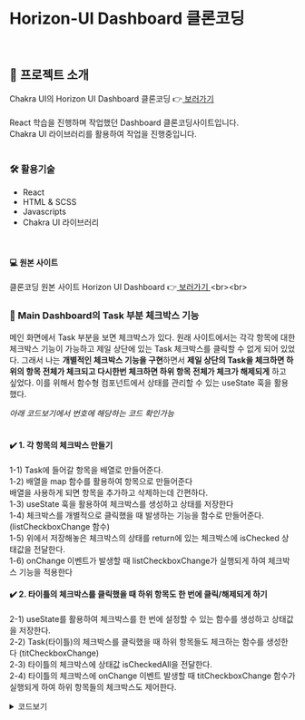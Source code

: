 # Horizon-UI Dashboard 클론코딩
<br>

## 🙌 프로젝트 소개
Chakra UI의 Horizon UI Dashboard 클론코딩 👉[  보러가기 ](https://hyeeons.github.io/react_clone_dashboard-hori/) <br><br>
React 학습을 진행하며 작업했던 Dashboard 클론코딩사이트입니다. <br>
Chakra UI 라이브러리를 활용하여 작업을 진행중입니다.
<br><br>

### 🛠 활용기술
- React
- HTML & SCSS
- Javascripts
- Chakra UI 라이브러리
<br>

#### 💻 원본 사이트 

클론코딩 원본 사이트 Horizon UI Dashboard 👉[  보러가기 ](https://hyeeons.github.io/react_clone_dashboard-hori/](https://horizon-ui.com/horizon-ui-chakra/?ref=readme-horizon#/admin/default)https://horizon-ui.com/horizon-ui-chakra/?ref=readme-horizon#/admin/default) 
<br><br>

### 📌 Main Dashboard의 Task 부분 체크박스 기능
메인 화면에서 Task 부분을 보면 체크박스가 있다. 원래 사이트에서는 각각 항목에 대한 체크박스 기능이 가능하고 제일 상단에 있는 Task 체크박스를 클릭할 수 없게 되어 있었다. 그래서 나는 **개별적인 체크박스 기능을 구현**하면서 **제일 상단의 Task을 체크하면 하위의 항목 전체가 체크되고 다시한번 체크하면 하위 항목 전체가 체크가 해제되게** 하고 싶었다. 이를 위해서 함수형 컴포넌트에서 상태를 관리할 수 있는 useState 훅을  활용했다.

 *아래 코드보기에서 번호에 해당하는 코드 확인가능* <br><br>


#### ✔️ 1. 각 항목의 체크박스 만들기 <br>

1-1) Task에 들어갈 항목을 배열로 만들어준다. <br>
1-2) 배열을 map 함수를 활용하여 항목으로 만들어준다 <br>
    배열을 사용하게 되면 항목을 추가하고 삭제하는데 간편하다. <br>
1-3) useState 훅을 활용하여 체크박스를 생성하고 상태를 저장한다 <br>
1-4) 체크박스를 개별적으로 클릭했을 때 발생하는 기능을 함수로 만들어준다. (listCheckboxChange 함수) <br>
1-5) 위에서 저장해놓은 체크박스의 상태를 return에 있는 체크박스에 isChecked 상태값을 전달한다.<br>
1-6) onChange 이벤트가 발생할 때 listCheckboxChange가 실행되게 하여 체크박스 기능을 적용한다 <br>


#### ✔️ 2. 타이틀의 체크박스를 클릭했을 때 하위 항목도 한 번에 클릭/해제되게 하기 <br>

2-1) useState를 활용하여 체크박스를 한 번에 설정할 수 있는 함수를 생성하고 상태값을 저장한다. <br>
2-2) Task(타이틀)의 체크박스를 클릭했을 때 하위 항목들도 체크하는 함수를 생성한다 (titCheckboxChange) <br>
2-3) 타이틀의 체크박스에 상태값 isCheckedAll을 전달한다. <br>
2-4) 타이틀의 체크박스에 onChange 이벤트 발생할 때 titCheckboxChange 함수가 실행되게 하여 하위 항목들의 체크박스도 제어한다. <br>

<details><summary> 코드보기
</summary>

```
import { Box, Card, Checkbox, Text } from "@chakra-ui/react";
import { PiDotsSixVerticalBold } from "react-icons/pi";
import { HiOutlineDotsHorizontal } from "react-icons/hi";
import { useState } from "react";

const Task = () => {
  const taskArr = [
    "Landing Page Design",
    "Dashboard Builder",
    "Mobile App Design",
    "Illustrations",
    "Promotional LP",
  ]; //1-1) Task 항목을 배열로 만들어준다.

  const [isCheckedAll, setIsCheckedAll] = useState(false);
    // 2-1) useState를 활용하여 전체 체크박스를 한 번에 설정할 수 있는 상태값을 저장한다.
    // isCheckedAll은 체크박스의 상태를 저장하고 setIsCheckedAll는 전체 체크박스 상태를 변경해주는 함수이다. 

  const [checkboxStates, setCheckboxStates] = useState(
    new Array(taskArr.length).fill(false)
  ); // 1-3) 항목에 들어갈 체크박스를 배열의 길이만큼 생성하고 기본값은 해제되어 있도록 만들어준다.
    // 여기서 checkboxStates는 체크박스의 상태를 저장하고 setCheckboxStates는 체크박스의 상태를 변경해주는 함수이다.

  const titCheckboxChange = () => {
    setIsCheckedAll(!isCheckedAll);
    setCheckboxStates(new Array(taskArr.length).fill(!isCheckedAll));
  }; // 2-2) Task 타이틀을 클릭했을 때 하위 항목들도 함께 체크될 수 있도록 함수를 만들어준다.

  const listCheckboxChange = (index) => {
    const newCheckboxStates = [...checkboxStates];
    newCheckboxStates[index] = !newCheckboxStates[index];
    setCheckboxStates(newCheckboxStates);
    // 1-4) 체크박스를 했을 때 해당 index값을 전달받고 이 순서에 해당하는 체크박스는 부정연산자를 활용하여 반대로 만들어주는 함수를 생성한다.
    // 예를들어 체크되어있다면 -> 해제 / 해제되어있다면 -> 체크
    setIsCheckedAll(newCheckboxStates.every((state) => state));
  };  

  return (
    <Card p={"20px"}>
      <Box
        marginBottom={"30px"}
        display={"flex"}
        alignItems={"center"}
        justifyContent={"space-between"}
      >
        <Checkbox
          marginRight={"20px"}
          isChecked={isCheckedAll}
          onChange={titCheckboxChange}
        />
        // 2-3) 제목이 되는 부분의 체크박스에 정보를 전달한다. (isChecked={isCheckedAll)
            2-4) onChange 이벤트가 발생했을 때 titCheckboxChange 함수를 실행하도록 한다.

        <Text fontSize={"20px"} fontWeight={700}>
          Tasks
        </Text>
        <HiOutlineDotsHorizontal
          fontSize={"20px"}
          style={{ marginInlineStart: "auto" }}
        />
      </Box>
      
      {taskArr.map((item, index) => ( 
        <Box
          key={index}
          display={"flex"}
          alignItems={"center"}
          marginBottom={"20px"}
        >
          <Checkbox
            marginRight={"20px"}
            isChecked={checkboxStates[index]}
            onChange={() => listCheckboxChange(index)}
          />
            //1-5) isChecked 상태값으로 useState에 저장해놓은 체크박스 상태를 전달한다.
            //1-6) onChange 이벤트가 발생할 때 listCheckboxChange 함수가 실행되도록 한다.

          <Text fontWeight={700}>{item}</Text>
          <PiDotsSixVerticalBold
            fontSize={"20px"}
            style={{ marginInlineStart: "auto" }}
          />
        </Box>
      ))}
      //1-2) 배열을 map 함수를 이용해서 만들어준다.
      
    </Card>
  );
};

export default Task;
```
</details>

